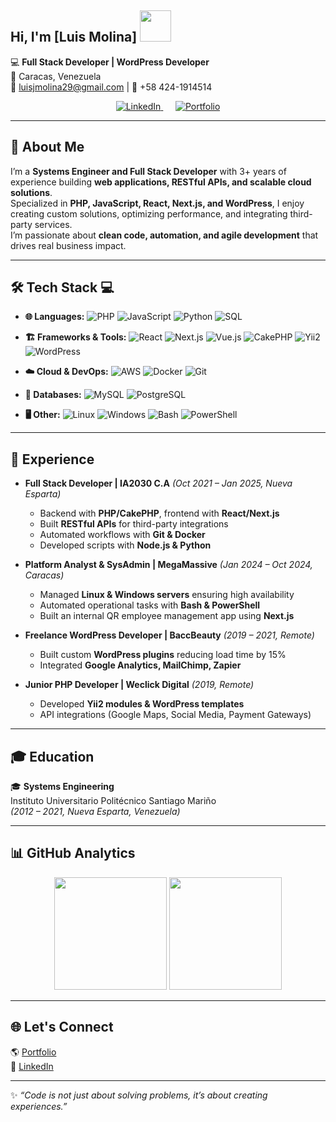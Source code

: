 ## Hi, I'm [Luis Molina] <img src="https://media.giphy.com/media/mGcNjsfWAjY5AEZNw6/giphy.gif" width="50">

💻 **Full Stack Developer | WordPress Developer**  
📍 Caracas, Venezuela  
📧 luisjmolina29@gmail.com | 📱 +58 424-1914514  

<p align="center">
    <a href="https://www.linkedin.com/in/lmolinawd" target="_blank">
        <img src="https://img.shields.io/badge/LinkedIn-0077B5?style=for-the-badge&logo=linkedin&logoColor=white" alt="LinkedIn">
    </a>
    &nbsp;&nbsp;&nbsp;&nbsp;
    <a href="https://luisjdev.site" target="_blank">
        <img src="https://img.shields.io/badge/Portfolio-000000?style=for-the-badge&logo=vercel&logoColor=white" alt="Portfolio">
    </a>
</p>

---

## 🚀 About Me  
I’m a **Systems Engineer and Full Stack Developer** with 3+ years of experience building **web applications, RESTful APIs, and scalable cloud solutions**.  
Specialized in **PHP, JavaScript, React, Next.js, and WordPress**, I enjoy creating custom solutions, optimizing performance, and integrating third-party services.  
I’m passionate about **clean code, automation, and agile development** that drives real business impact.  

---

## 🛠️ Tech Stack 💻

- **🌐 Languages:**
  ![PHP](https://img.shields.io/badge/-PHP-777BB4?logo=php&logoColor=white&style=for-the-badge) ![JavaScript](https://img.shields.io/badge/-JavaScript-F7DF1E?logo=javascript&logoColor=black&style=for-the-badge) ![Python](https://img.shields.io/badge/-Python-3776AB?logo=python&logoColor=white&style=for-the-badge) ![SQL](https://img.shields.io/badge/-SQL-4479A1?logo=database&logoColor=white&style=for-the-badge)
  
- **🏗️ Frameworks & Tools:**
  ![React](https://img.shields.io/badge/-React-61DAFB?logo=react&logoColor=black&style=for-the-badge) ![Next.js](https://img.shields.io/badge/-Next.js-000000?logo=next.js&logoColor=white&style=for-the-badge) ![Vue.js](https://img.shields.io/badge/-Vue.js-4FC08D?logo=vue.js&logoColor=white&style=for-the-badge) ![CakePHP](https://img.shields.io/badge/-CakePHP-D33C43?logo=cakephp&logoColor=white&style=for-the-badge) ![Yii2](https://img.shields.io/badge/-Yii2-87C940?logo=yii&logoColor=white&style=for-the-badge) ![WordPress](https://img.shields.io/badge/-WordPress-21759B?logo=wordpress&logoColor=white&style=for-the-badge)

- **☁️ Cloud & DevOps:**
  ![AWS](https://img.shields.io/badge/-AWS-232F3E?logo=amazonaws&logoColor=white&style=for-the-badge) ![Docker](https://img.shields.io/badge/-Docker-2496ED?logo=docker&logoColor=white&style=for-the-badge) ![Git](https://img.shields.io/badge/-Git-F05032?logo=git&logoColor=white&style=for-the-badge)

- **💾 Databases:**
  ![MySQL](https://img.shields.io/badge/-MySQL-4479A1?logo=mysql&logoColor=white&style=for-the-badge) ![PostgreSQL](https://img.shields.io/badge/-PostgreSQL-336791?logo=postgresql&logoColor=white&style=for-the-badge)

- **🖥️ Other:**
  ![Linux](https://img.shields.io/badge/-Linux-FCC624?logo=linux&logoColor=black&style=for-the-badge) ![Windows](https://img.shields.io/badge/-Windows-0078D6?logo=windows&logoColor=white&style=for-the-badge) ![Bash](https://img.shields.io/badge/-Bash-4EAA25?logo=gnubash&logoColor=white&style=for-the-badge) ![PowerShell](https://img.shields.io/badge/-PowerShell-5391FE?logo=powershell&logoColor=white&style=for-the-badge)

---

## 💼 Experience  

- **Full Stack Developer | IA2030 C.A** *(Oct 2021 – Jan 2025, Nueva Esparta)*  
  - Backend with **PHP/CakePHP**, frontend with **React/Next.js**  
  - Built **RESTful APIs** for third-party integrations  
  - Automated workflows with **Git & Docker**  
  - Developed scripts with **Node.js & Python**  

- **Platform Analyst & SysAdmin | MegaMassive** *(Jan 2024 – Oct 2024, Caracas)*  
  - Managed **Linux & Windows servers** ensuring high availability  
  - Automated operational tasks with **Bash & PowerShell**  
  - Built an internal QR employee management app using **Next.js**  

- **Freelance WordPress Developer | BaccBeauty** *(2019 – 2021, Remote)*  
  - Built custom **WordPress plugins** reducing load time by 15%  
  - Integrated **Google Analytics, MailChimp, Zapier**  

- **Junior PHP Developer | Weclick Digital** *(2019, Remote)*  
  - Developed **Yii2 modules & WordPress templates**  
  - API integrations (Google Maps, Social Media, Payment Gateways)  

---

## 🎓 Education  
🎓 **Systems Engineering**  
Instituto Universitario Politécnico Santiago Mariño  
*(2012 – 2021, Nueva Esparta, Venezuela)*  

---

## 📊 GitHub Analytics  

<p align="center">
  <img height="180em" src="https://github-readme-stats.vercel.app/api?username=Lujdev&show_icons=true&theme=tokyonight&hide_border=true" />
  <img height="180em" src="https://github-readme-stats.vercel.app/api/top-langs/?username=Lujdev&layout=compact&theme=tokyonight&hide_border=true" />
</p>

---

## 🌐 Let's Connect  

🌎 [Portfolio](https://luisjdev.site)  
💼 [LinkedIn](https://www.linkedin.com/in/lmolinawd)  

---

✨ *“Code is not just about solving problems, it’s about creating experiences.”*

